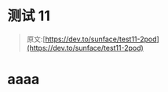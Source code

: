 # 测试 11

> 原文:[https://dev.to/sunface/test11-2pod](https://dev.to/sunface/test11-2pod)

# [](#aaaa)aaaa